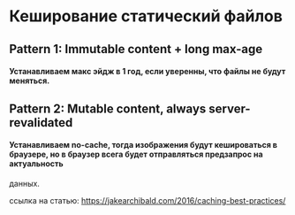 # Кеширование статический файлов
## Pattern 1: Immutable content + long max-age
#### Устанавливаем макс эйдж в 1 год, если уверенны, что файлы не будут меняться.
## Pattern 2: Mutable content, always server-revalidated
#### Устанавливаем no-cache, тогда изображения будут кешироваться в браузере, но в браузер всега будет отправляться предзапрос на актуальность
данных.

ссылка на статью: https://jakearchibald.com/2016/caching-best-practices/
